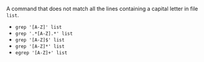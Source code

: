A command that does not match all the lines containing a capital letter in file ``list``.

* ``grep '[A-Z]' list``
* ``grep '.*[A-Z].*' list``
* ``grep '[A-Z]$' list``
* ``grep '[A-Z]*' list``
* ``egrep '[A-Z]+' list``
